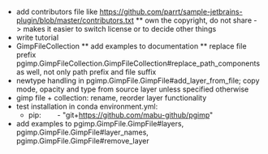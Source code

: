* add contributors file like https://github.com/parrt/sample-jetbrains-plugin/blob/master/contributors.txt
** own the copyright, do not share -> makes it easier to switch license or to decide other things
* write tutorial
* GimpFileCollection
** add examples to documentation
** replace file prefix pgimp.GimpFileCollection.GimpFileCollection#replace_path_components as well, not only path prefix and file suffix
* newtype handling in pgimp.GimpFile.GimpFile#add_layer_from_file; copy mode, opacity and type from source layer unless specified otherwise
* gimp file + collection: rename, reorder layer functionality
* test installation in conda environment.yml:
  - pip:
    - "git+https://github.com/mabu-github/pgimp"
* add examples to pgimp.GimpFile.GimpFile#layers, pgimp.GimpFile.GimpFile#layer_names, pgimp.GimpFile.GimpFile#remove_layer
